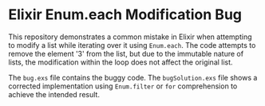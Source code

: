 # Elixir Enum.each Modification Bug

This repository demonstrates a common mistake in Elixir when attempting to modify a list while iterating over it using `Enum.each`. The code attempts to remove the element '3' from the list, but due to the immutable nature of lists, the modification within the loop does not affect the original list.

The `bug.exs` file contains the buggy code. The `bugSolution.exs` file shows a corrected implementation using `Enum.filter` or `for` comprehension to achieve the intended result.
